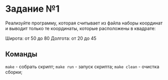# Задание №1

Реализуйте программу, которая считывает из файла наборы координат и выводит только те координаты, которые расположены в квадрате:

Широта: от 50 до 80
Долгота: от 20 до 45

## Команды

`make` - собрать скрипт;
`make run` - запуск скрипта;
`make clean` - очистка сборки;
